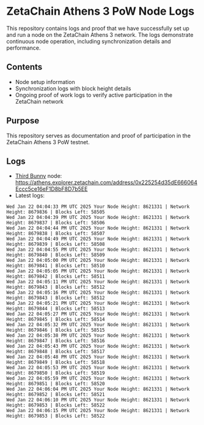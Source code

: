 # ZetaChain Athens 3 PoW Node Logs
This repository contains logs and proof that we have successfully set up and run a node on the ZetaChain Athens 3 network. The logs demonstrate continuous node operation, including synchronization details and performance.

## Contents
- Node setup information
- Synchronization logs with block height details
- Ongoing proof of work logs to verify active participation in the ZetaChain network

## Purpose
This repository serves as documentation and proof of participation in the ZetaChain Athens 3 PoW testnet.

## Logs

- [Third Bunny](https://thirdbunny.xyz/) node: https://athens.explorer.zetachain.com/address/0x225254d35dE666064Eccc5ce16eF1D8bF8D7b5EE
- Latest logs:
```
Wed Jan 22 04:04:33 PM UTC 2025 Your Node Height: 8621331 | Network Height: 8679836 | Blocks Left: 58505
Wed Jan 22 04:04:39 PM UTC 2025 Your Node Height: 8621331 | Network Height: 8679837 | Blocks Left: 58506
Wed Jan 22 04:04:44 PM UTC 2025 Your Node Height: 8621331 | Network Height: 8679838 | Blocks Left: 58507
Wed Jan 22 04:04:49 PM UTC 2025 Your Node Height: 8621331 | Network Height: 8679839 | Blocks Left: 58508
Wed Jan 22 04:04:55 PM UTC 2025 Your Node Height: 8621331 | Network Height: 8679840 | Blocks Left: 58509
Wed Jan 22 04:05:00 PM UTC 2025 Your Node Height: 8621331 | Network Height: 8679841 | Blocks Left: 58510
Wed Jan 22 04:05:05 PM UTC 2025 Your Node Height: 8621331 | Network Height: 8679842 | Blocks Left: 58511
Wed Jan 22 04:05:11 PM UTC 2025 Your Node Height: 8621331 | Network Height: 8679843 | Blocks Left: 58512
Wed Jan 22 04:05:16 PM UTC 2025 Your Node Height: 8621331 | Network Height: 8679843 | Blocks Left: 58512
Wed Jan 22 04:05:21 PM UTC 2025 Your Node Height: 8621331 | Network Height: 8679844 | Blocks Left: 58513
Wed Jan 22 04:05:27 PM UTC 2025 Your Node Height: 8621331 | Network Height: 8679845 | Blocks Left: 58514
Wed Jan 22 04:05:32 PM UTC 2025 Your Node Height: 8621331 | Network Height: 8679846 | Blocks Left: 58515
Wed Jan 22 04:05:38 PM UTC 2025 Your Node Height: 8621331 | Network Height: 8679847 | Blocks Left: 58516
Wed Jan 22 04:05:43 PM UTC 2025 Your Node Height: 8621331 | Network Height: 8679848 | Blocks Left: 58517
Wed Jan 22 04:05:48 PM UTC 2025 Your Node Height: 8621331 | Network Height: 8679849 | Blocks Left: 58518
Wed Jan 22 04:05:53 PM UTC 2025 Your Node Height: 8621331 | Network Height: 8679850 | Blocks Left: 58519
Wed Jan 22 04:05:59 PM UTC 2025 Your Node Height: 8621331 | Network Height: 8679851 | Blocks Left: 58520
Wed Jan 22 04:06:04 PM UTC 2025 Your Node Height: 8621331 | Network Height: 8679852 | Blocks Left: 58521
Wed Jan 22 04:06:10 PM UTC 2025 Your Node Height: 8621331 | Network Height: 8679853 | Blocks Left: 58522
Wed Jan 22 04:06:15 PM UTC 2025 Your Node Height: 8621331 | Network Height: 8679853 | Blocks Left: 58522
```
